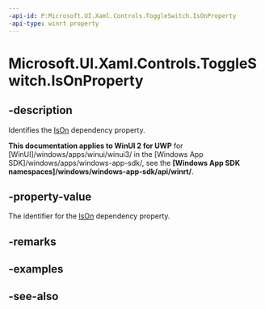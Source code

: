 ```yaml
---
-api-id: P:Microsoft.UI.Xaml.Controls.ToggleSwitch.IsOnProperty
-api-type: winrt property
---
```


<!-- Property syntax
public Windows.UI.Xaml.DependencyProperty IsOnProperty { get; }
-->

# Microsoft.UI.Xaml.Controls.ToggleSwitch.IsOnProperty

## -description
Identifies the [IsOn](toggleswitch_ison.md) dependency property.

**This documentation applies to WinUI 2 for UWP** for [WinUI]/windows/apps/winui/winui3/ in the [Windows App SDK]/windows/apps/windows-app-sdk/, see the **[Windows App SDK namespaces]/windows/windows-app-sdk/api/winrt/**.

## -property-value
The identifier for the [IsOn](toggleswitch_ison.md) dependency property.

## -remarks

## -examples

## -see-also
